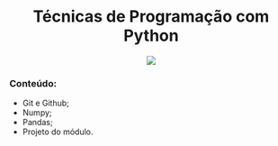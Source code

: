 <h1 align="center">
Técnicas de Programação com Python 
</h1>

<p align="center">
<img src="https://img.shields.io/static/v1?label=Status&message=EM_ANDAMENTO&color=blue&style=for-the-badge"/>
</p>


### Conteúdo:

- Git e Github;
- Numpy;
- Pandas;
- Projeto do módulo.
